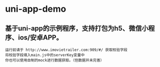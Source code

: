 # uni-app-demo
## 基于uni-app的示例程序，支持打包为h5、微信小程序、ios/安卓APP。
```
运行前请于 http://www.imovietrailer.com:909/#/ 获取校验字段
将校验字段填入main.js中的serverKey变量中
你也可以使用自制的mock进行数据获取。（但数据并未完善）
```